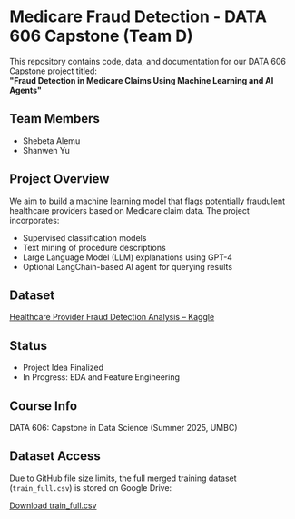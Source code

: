 # Medicare Fraud Detection - DATA 606 Capstone (Team D)

This repository contains code, data, and documentation for our DATA 606 Capstone project titled:  
**"Fraud Detection in Medicare Claims Using Machine Learning and AI Agents"**

## Team Members
- Shebeta Alemu
- Shanwen Yu

## Project Overview
We aim to build a machine learning model that flags potentially fraudulent healthcare providers based on Medicare claim data. The project incorporates:

- Supervised classification models
- Text mining of procedure descriptions
- Large Language Model (LLM) explanations using GPT-4
- Optional LangChain-based AI agent for querying results

## Dataset
[Healthcare Provider Fraud Detection Analysis – Kaggle](https://www.kaggle.com/datasets/rohitrox/healthcare-provider-fraud-detection-analysis)

## Status
-  Project Idea Finalized  
-  In Progress: EDA and Feature Engineering  

## Course Info
DATA 606: Capstone in Data Science (Summer 2025, UMBC)


##  Dataset Access

Due to GitHub file size limits, the full merged training dataset (`train_full.csv`) is stored on Google Drive:

[Download train_full.csv](https://drive.google.com/file/d/1ZQ2lYzb_CzJkfF3DxdKyuXf6_3BNSri9/view?usp=sharing)
